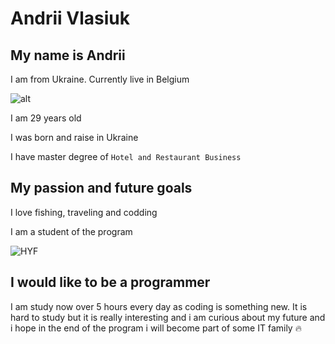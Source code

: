 # Andrii Vlasiuk

## My name is Andrii

I am from Ukraine. Currently live in Belgium

![alt](https://acegif.com/wp-content/uploads/2022/4hv9xm/ukrainian-waving-flag-35.gif)

I am 29 years old

I was born and raise in Ukraine

I have master degree of `Hotel and Restaurant Business`

## My passion and future goals

I love fishing, traveling and codding

I am a student of the program

![HYF](https://avatars.githubusercontent.com/u/36824945?s=200&v=4)

## I would like to be a programmer

I am study now over 5 hours every day as coding is something new. It is hard to
study but it is really interesting and i am curious about my future and i hope
in the end of the program i will become part of some IT family :fire:
